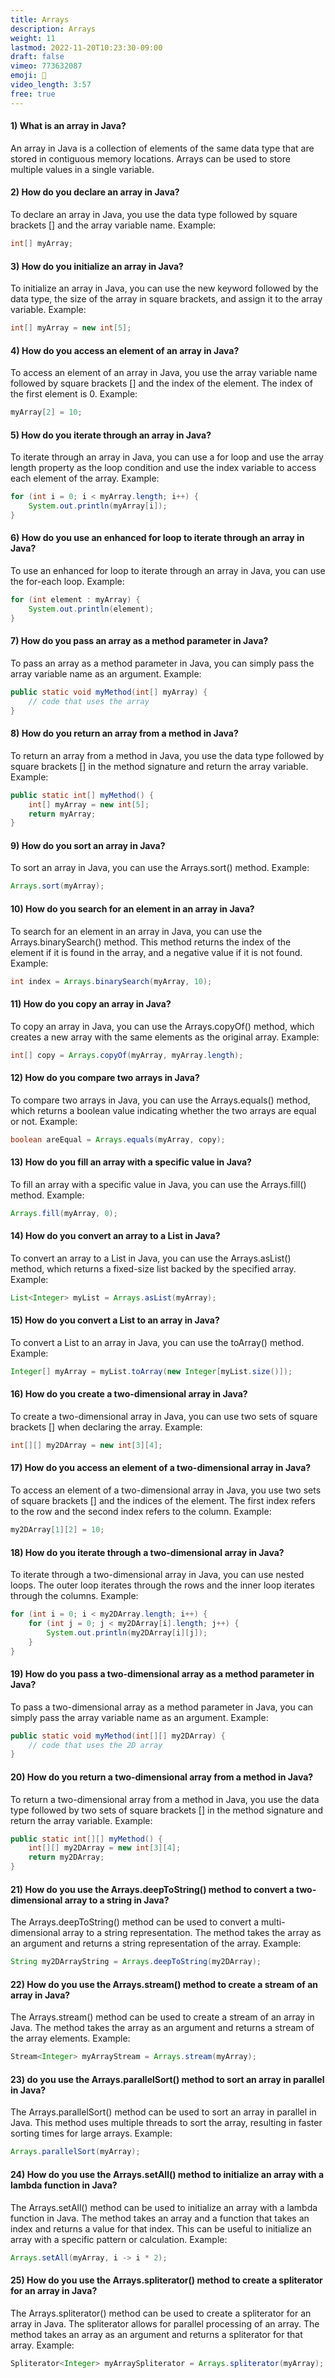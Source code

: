 ```yaml
---
title: Arrays
description: Arrays
weight: 11
lastmod: 2022-11-20T10:23:30-09:00
draft: false
vimeo: 773632087
emoji: 🔨
video_length: 3:57
free: true
---
```


<!-- <quiz-modal options="Data Detail List:Data Definition Language:Definitely Danger Ligma:Domain Definition Language" answer="Data Definition Language" prize="4">
  <h6>What does DDL stand for?</h6>
</quiz-modal> -->

#### 1) What is an array in Java?
An array in Java is a collection of elements of the same data type that are stored in contiguous memory locations. Arrays can be used to store multiple values in a single variable.

#### 2) How do you declare an array in Java?
To declare an array in Java, you use the data type followed by square brackets [] and the array variable name. Example:
```java
int[] myArray;
```


#### 3) How do you initialize an array in Java?
To initialize an array in Java, you can use the new keyword followed by the data type, the size of the array in square brackets, and assign it to the array variable. Example:
```java
int[] myArray = new int[5];
```


#### 4) How do you access an element of an array in Java?
To access an element of an array in Java, you use the array variable name followed by square brackets [] and the index of the element. The index of the first element is 0. Example:
```java
myArray[2] = 10;
```


#### 5) How do you iterate through an array in Java?
To iterate through an array in Java, you can use a for loop and use the array length property as the loop condition and use the index variable to access each element of the array. Example:
```java
for (int i = 0; i < myArray.length; i++) {
    System.out.println(myArray[i]);
}
```


#### 6) How do you use an enhanced for loop to iterate through an array in Java?
To use an enhanced for loop to iterate through an array in Java, you can use the for-each loop. Example:
```java
for (int element : myArray) {
    System.out.println(element);
}
```


#### 7) How do you pass an array as a method parameter in Java?
To pass an array as a method parameter in Java, you can simply pass the array variable name as an argument. Example:
```java
public static void myMethod(int[] myArray) {
    // code that uses the array
}
```


#### 8) How do you return an array from a method in Java?
To return an array from a method in Java, you use the data type followed by square brackets [] in the method signature and return the array variable. Example:
```java
public static int[] myMethod() {
    int[] myArray = new int[5];
    return myArray;
}
```


#### 9) How do you sort an array in Java?
To sort an array in Java, you can use the Arrays.sort() method. Example:
```java
Arrays.sort(myArray);
```


#### 10) How do you search for an element in an array in Java?

To search for an element in an array in Java, you can use the Arrays.binarySearch() method. This method returns the index of the element if it is found in the array, and a negative value if it is not found. Example:
```java
int index = Arrays.binarySearch(myArray, 10);
```


#### 11) How do you copy an array in Java?
To copy an array in Java, you can use the Arrays.copyOf() method, which creates a new array with the same elements as the original array. Example:
```java
int[] copy = Arrays.copyOf(myArray, myArray.length);
```


#### 12) How do you compare two arrays in Java?
To compare two arrays in Java, you can use the Arrays.equals() method, which returns a boolean value indicating whether the two arrays are equal or not. Example:
```java
boolean areEqual = Arrays.equals(myArray, copy);
```


#### 13) How do you fill an array with a specific value in Java?
To fill an array with a specific value in Java, you can use the Arrays.fill() method. Example:
```java
Arrays.fill(myArray, 0);
```


#### 14) How do you convert an array to a List in Java?
To convert an array to a List in Java, you can use the Arrays.asList() method, which returns a fixed-size list backed by the specified array. Example:
```java
List<Integer> myList = Arrays.asList(myArray);
```


#### 15) How do you convert a List to an array in Java?
To convert a List to an array in Java, you can use the toArray() method. Example:
```java
Integer[] myArray = myList.toArray(new Integer[myList.size()]);
```


#### 16) How do you create a two-dimensional array in Java?
To create a two-dimensional array in Java, you can use two sets of square brackets [] when declaring the array. Example:
```java
int[][] my2DArray = new int[3][4];
```
#### 17) How do you access an element of a two-dimensional array in Java?
To access an element of a two-dimensional array in Java, you use two sets of square brackets [] and the indices of the element. The first index refers to the row and the second index refers to the column. Example:
```java
my2DArray[1][2] = 10;
```
#### 18) How do you iterate through a two-dimensional array in Java?
To iterate through a two-dimensional array in Java, you can use nested loops. The outer loop iterates through the rows and the inner loop iterates through the columns. Example:
```java
for (int i = 0; i < my2DArray.length; i++) {
    for (int j = 0; j < my2DArray[i].length; j++) {
        System.out.println(my2DArray[i][j]);
    }
} 
```

#### 19) How do you pass a two-dimensional array as a method parameter in Java?
To pass a two-dimensional array as a method parameter in Java, you can simply pass the array variable name as an argument. Example:
```java
public static void myMethod(int[][] my2DArray) {
    // code that uses the 2D array
}
```

#### 20) How do you return a two-dimensional array from a method in Java?
To return a two-dimensional array from a method in Java, you use the data type followed by two sets of square brackets [] in the method signature and return the array variable. Example:
```java
public static int[][] myMethod() {
    int[][] my2DArray = new int[3][4];
    return my2DArray;
}
```


#### 21) How do you use the Arrays.deepToString() method to convert a two-dimensional array to a string in Java?
The Arrays.deepToString() method can be used to convert a multi-dimensional array to a string representation. The method takes the array as an argument and returns a string representation of the array. Example:
```java
String my2DArrayString = Arrays.deepToString(my2DArray);
```


#### 22) How do you use the Arrays.stream() method to create a stream of an array in Java?
The Arrays.stream() method can be used to create a stream of an array in Java. The method takes the array as an argument and returns a stream of the array elements. Example:
```java
Stream<Integer> myArrayStream = Arrays.stream(myArray);
```


#### 23)  do you use the Arrays.parallelSort() method to sort an array in parallel in Java?
The Arrays.parallelSort() method can be used to sort an array in parallel in Java. This method uses multiple threads to sort the array, resulting in faster sorting times for large arrays. Example:
```java
Arrays.parallelSort(myArray);
```


#### 24) How do you use the Arrays.setAll() method to initialize an array with a lambda function in Java?
The Arrays.setAll() method can be used to initialize an array with a lambda function in Java. The method takes an array and a function that takes an index and returns a value for that index. This can be useful to initialize an array with a specific pattern or calculation. Example:
```java
Arrays.setAll(myArray, i -> i * 2);
```


#### 25) How do you use the Arrays.spliterator() method to create a spliterator for an array in Java?
The Arrays.spliterator() method can be used to create a spliterator for an array in Java. The spliterator allows for parallel processing of an array. The method takes an array as an argument and returns a spliterator for that array. Example:
```java
Spliterator<Integer> myArraySpliterator = Arrays.spliterator(myArray);
```



